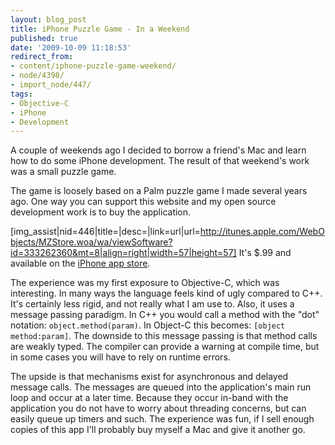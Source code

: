 ```yaml
---
layout: blog_post
title: iPhone Puzzle Game - In a Weekend
published: true
date: '2009-10-09 11:18:53'
redirect_from:
- content/iphone-puzzle-game-weekend/
- node/4398/
- import_node/447/
tags:
- Objective-C
- iPhone
- Development
---
```


A couple of weekends ago I decided to borrow a friend's Mac and learn how to do some iPhone development. The result of that weekend's work was a small puzzle game. 

The game is loosely based on a Palm puzzle game I made several years ago. One way you can support this website and my open source development work is to buy the application. 

[img_assist|nid=446|title=|desc=|link=url|url=http://itunes.apple.com/WebObjects/MZStore.woa/wa/viewSoftware?id=333262360&mt=8|align=right|width=57|height=57] It's $.99 and available on the [iPhone app store](http://itunes.apple.com/WebObjects/MZStore.woa/wa/viewSoftware?id=333262360&mt=8). 

The experience was my first exposure to Objective-C, which was interesting. In many ways the language feels kind of ugly compared to C++. It's certainly less rigid, and not really what I am use to. Also, it uses a message passing paradigm. In C++ you would call a method with the "dot" notation: `object.method(param)`. In Object-C this becomes: `[object method:param]`. The downside to this message passing is that method calls are weakly typed. The compiler can provide a warning at compile time, but in some cases you will have to rely on runtime errors. 

The upside is that mechanisms exist for asynchronous and delayed message calls. The messages are queued into the application's main run loop and occur at a later time. Because they occur in-band with the application you do not have to worry about threading concerns, but can easily queue up timers and such. The experience was fun, if I sell enough copies of this app I'll probably buy myself a Mac and give it another go.
